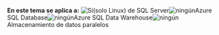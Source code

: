 <Token>**En este tema se aplica a:** ![Sí](media/yes.png)(solo Linux) de SQL Server![ningún](media/no.png)Azure SQL Database![ningún](media/no.png)Azure SQL Data Warehouse![ningún](media/no.png) Almacenamiento de datos paralelos </Token>
